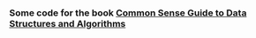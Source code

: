 ### Some code for the book [Common Sense Guide to Data Structures and Algorithms](https://www.amazon.com/Common-Sense-Guide-Data-Structures-Algorithms-dp-1680507222/dp/1680507222)


